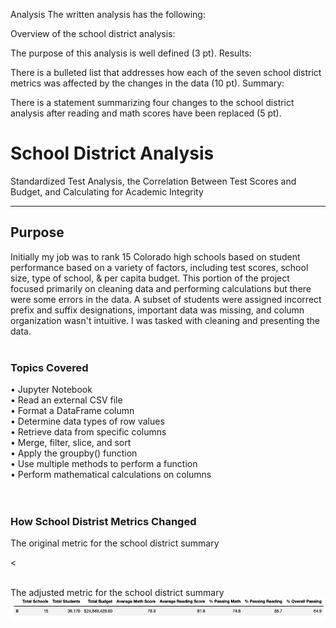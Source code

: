 Analysis
The written analysis has the following:

Overview of the school district analysis:

The purpose of this analysis is well defined (3 pt).
Results:

There is a bulleted list that addresses how each of the seven school district metrics was affected by the changes in the data (10 pt).
Summary:

There is a statement summarizing four changes to the school district analysis after reading and math scores have been replaced (5 pt).


# School District Analysis
Standardized Test Analysis, the Correlation Between Test Scores and Budget, and Calculating for Academic Integrity


----------------
## Purpose
Initially my job was to rank 15 Colorado high schools based on student performance based on a variety of factors, including test scores, school size, type of school, & per capita budget. This portion of the project focused primarily on cleaning data and performing calculations but there were some errors in the data. A subset of students were assigned incorrect prefix and suffix designations, important data was missing, and column organization wasn't intuitive. I was tasked with cleaning and presenting the data.
<BR>
<br>


### Topics Covered
• Jupyter Notebook <br>
• Read an external CSV file<br>
• Format a DataFrame column<br>
• Determine data types of row values<br>
• Retrieve data from specific columns<br>
• Merge, filter, slice, and sort<br>
• Apply the groupby() function<br>
• Use multiple methods to perform a function<br>
• Perform mathematical calculations on columns<br>
<br>
<br>

### How School Distrist Metrics Changed
The original metric for the school district summary

<
<BR>
<BR>
  
 The adjusted metric for the school district summary
 <img src="https://github.com/meggrooms/School_District_Analysis/blob/main/Resources/Images/Adj_District_Summary.png">
